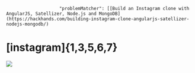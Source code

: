                         "problemMatcher": [[Build an Instagram clone with AngularJS, Satellizer, Node.js and MongoDB](https://hackhands.com/building-instagram-clone-angularjs-satellizer-nodejs-mongodb/)
[instagram]{1,3,5,6,7}
=============================================================================================

![](https://lh6.googleusercontent.com/-TYJRMyl6254/VIiZa2KTbpI/AAAAAAAAEpc/DkwW_cX4OHI/w1982-h1290-no/Screenshot%2B2014-11-25%2B21.46.12.png)

